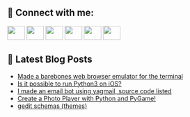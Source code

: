 ## 🔎 Connect with me:
[<img height="32" width="40" src="https://cdn.jsdelivr.net/npm/simple-icons@v5/icons/telegram.svg" />](https://t.me/bullbesh)
[<img height="32" width="40" src="https://cdn.jsdelivr.net/npm/simple-icons@v5/icons/vk.svg" />](https://vk.com/bullbesh)
[<img height="32" width="40" src="https://cdn.jsdelivr.net/npm/simple-icons@v5/icons/twitter.svg" />](https://twitter.com/bullbesh1)
[<img height="32" width="40" src="https://cdn.jsdelivr.net/npm/simple-icons@v5/icons/instagram.svg" />](https://www.instagram.com/bullbesh)
[<img height="32" width="40" src="https://cdn.jsdelivr.net/npm/simple-icons@v5/icons/reddit.svg" />](https://www.reddit.com/user/bullbesh)
[<img height="32" width="40" src="https://cdn.jsdelivr.net/npm/simple-icons@v5/icons/youtube.svg" />](https://www.youtube.com/channel/UCtfjRs6uzgq5mfm8S06WTcg)

## 📕 Latest Blog Posts
<!-- BLOG-POST-LIST:START -->
- [Made a barebones web browser emulator for the terminal](https://www.reddit.com/r/Python/comments/v1lpcp/made_a_barebones_web_browser_emulator_for_the/)
- [Is it possible to run Python3 on iOS?](https://www.reddit.com/r/Python/comments/v1imsq/is_it_possible_to_run_python3_on_ios/)
- [I made an email bot using yagmail, source code listed](https://www.reddit.com/r/Python/comments/v1ihga/i_made_an_email_bot_using_yagmail_source_code/)
- [Create a Photo Player with Python and PyGame!](https://www.reddit.com/r/Python/comments/v1gn20/create_a_photo_player_with_python_and_pygame/)
- [gedit schemas &lpar;themes&rpar;](https://www.reddit.com/r/Python/comments/v1fvv9/gedit_schemas_themes/)
<!-- BLOG-POST-LIST:END -->
